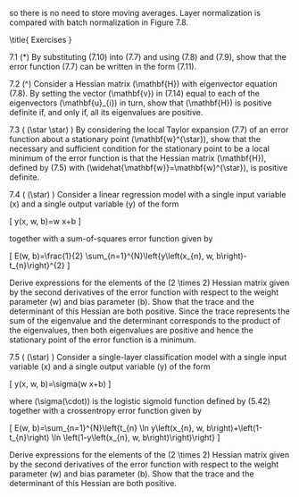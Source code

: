 so there is no need to store moving averages. Layer normalization is compared with batch normalization in Figure 7.8.

\title{
Exercises
}

7.1 (*) By substituting (7.10) into (7.7) and using (7.8) and (7.9), show that the error function (7.7) can be written in the form (7.11).

7.2 (^) Consider a Hessian matrix \(\mathbf{H}\) with eigenvector equation (7.8). By setting the vector \(\mathbf{v}\) in (7.14) equal to each of the eigenvectors \(\mathbf{u}_{i}\) in turn, show that \(\mathbf{H}\) is positive definite if, and only if, all its eigenvalues are positive.

7.3 ( \(\star \star\) ) By considering the local Taylor expansion (7.7) of an error function about a stationary point \(\mathbf{w}^{\star}\), show that the necessary and sufficient condition for the stationary point to be a local minimum of the error function is that the Hessian matrix \(\mathbf{H}\), defined by (7.5) with \(\widehat{\mathbf{w}}=\mathbf{w}^{\star}\), is positive definite.

7.4 ( \(\star\) ) Consider a linear regression model with a single input variable \(x\) and a single output variable \(y\) of the form

\[
y(x, w, b)=w x+b
\]

together with a sum-of-squares error function given by

\[
E(w, b)=\frac{1}{2} \sum_{n=1}^{N}\left\{y\left(x_{n}, w, b\right)-t_{n}\right\}^{2}
\]

Derive expressions for the elements of the \(2 \times 2\) Hessian matrix given by the second derivatives of the error function with respect to the weight parameter \(w\) and bias parameter \(b\). Show that the trace and the determinant of this Hessian are both positive. Since the trace represents the sum of the eigenvalue and the determinant corresponds to the product of the eigenvalues, then both eigenvalues are positive and hence the stationary point of the error function is a minimum.

7.5 ( \(\star\) ) Consider a single-layer classification model with a single input variable \(x\) and a single output variable \(y\) of the form

\[
y(x, w, b)=\sigma(w x+b)
\]

where \(\sigma(\cdot)\) is the logistic sigmoid function defined by (5.42) together with a crossentropy error function given by

\[
E(w, b)=\sum_{n=1}^{N}\left\{t_{n} \ln y\left(x_{n}, w, b\right)+\left(1-t_{n}\right) \ln \left(1-y\left(x_{n}, w, b\right)\right)\right\}
\]

Derive expressions for the elements of the \(2 \times 2\) Hessian matrix given by the second derivatives of the error function with respect to the weight parameter \(w\) and bias parameter \(b\). Show that the trace and the determinant of this Hessian are both positive.
